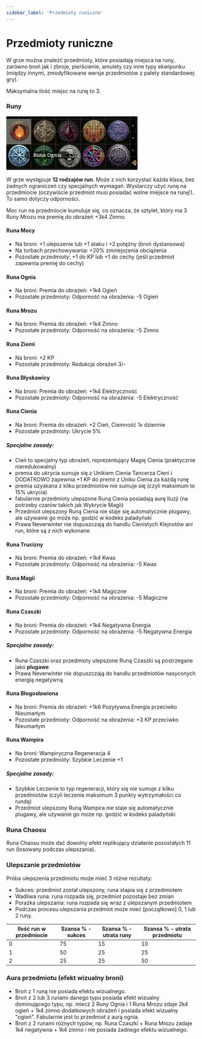 ```yaml
---
sidebar_label: 'Przedmioty runiczne'
---
```






# Przedmioty runiczne

W grze można znaleźć przedmioty, które posiadają miejsca na runy, zarówno broń jak i zbroje, pierścienie, amulety czy inne typy ekwipunku (między innymi, zmodyfikowane wersje przedmiotów z palety standardowej gry).

Maksymalna ilość miejsc na runę to 3.

### Runy

![dialog](../../static/img/wiki/wiki-runy/runy-1.png)

W grze występuje **12 rodzajów run**. Może z nich korzystać każda klasa, bez żadnych ograniczeń czy specjalnych wymagań. Wystarczy użyć runę na przedmiocie (oczywiście przedmiot musi posiadać wolne miejsce na runę!). To samo dotyczy odporności.

Moc run na przedmiocie kumuluje się, co oznacza, że sztylet, który ma 3 Runy Mrozu ma premię do obrażeń +3k4 Zimno.

#### Runa Mocy

- Na broni: +1 ulepszenie lub +1 ataku i +2 potężny (broń dystansowa)
- Na torbach przechowywania: +20% zmniejszenia obciążenia
- Pozostałe przedmioty: +1 do KP lub +1 do cechy (jeśli przedmiot zapewnia premię do cechy)

#### Runa Ognia

- Na broni: Premia do obrażeń: +1k4 Ogień
- Pozostałe przedmioty: Odporność na obrażenia: -5 Ogień

#### Runa Mrozu

- Na broni: Premia do obrażeń: +1k4 Zimno
- Pozostałe przedmioty: Odporność na obrażenia: -5 Zimno

#### Runa Ziemi

- Na broni: +2 KP
- Pozostałe przedmioty: Redukcja obrażeń 3/-

#### Runa Błyskawicy

- Na broni: Premia do obrażeń: +1k4 Elektryczność
- Pozostałe przedmioty: Odporność na obrażenia: -5 Elektryczność

#### Runa Cienia

- Na broni: Premia do obrażeń: +2 Cień, Ciemność 1x dziennie
- Pozostałe przedmioty: Ukrycie 5%

##### Specjalne zasady:

- Cień to specjalny typ obrażeń, reprezentujący Magię Cienia (praktycznie nieredukowalny)
- premia do ukrycia sumuje się z Unikiem Cienia Tancerza Cieni i DODATKOWO zapewnia +1 KP do premii z Uniku Cienia za każdą runę
- premia uzyskana z kilku przedmiotów nie sumuje się (czyli maksimum to 15% ukrycia)
- fabularnie przedmioty ulepszone Runą Cienia posiadają aurę Iluzji (na potrzeby czarów takich jak Wykrycie Magii)
- Przedmiot ulepszony Runą Cienia nie staje się automatycznie plugawy, ale używanie go może np. godzić w kodeks paladyński
- Prawa Neverwinter nie dopuszczają do handlu Cienistych Klejnotów ani run, które są z nich wykonane 

#### Runa Trucizny

- Na broni: Premia do obrażeń: +1k4 Kwas
- Pozostałe przedmioty: Odporność na obrażenia: -5 Kwas

#### Runa Magii

- Na broni: Premia do obrażeń: +1k4 Magiczne
- Pozostałe przedmioty: Odporność na obrażenia: -5 Magiczne

#### Runa Czaszki

- Na broni: Premia do obrażeń: +1k4 Negatywna Energia
- Pozostałe przedmioty: Odporność na obrażenia: -5 Negatywna Energia

##### Specjalne zasady:

- Runa Czaszki oraz przedmioty ulepszone Runą Czaszki są postrzegane jako **plugawe** 
- Prawa Neverwinter nie dopuszczają do handlu przedmiotów nasyconych energią negatywną

#### Runa Błogosławiona

- Na broni: Premia do obrażeń: +1k6 Pozytywna Energia przeciwko Nieumarłym
- Pozostałe przedmioty: Odporność na obrażenia: +3 KP przeciwko Nieumarłym

#### Runa Wampira

- Na broni: Wampiryczna Regeneracja 4
- Pozostałe przedmioty: Szybkie Leczenie +1

##### Specjalne zasady:

- Szybkie Leczenie to typ regeneracji, który się nie sumuje z kilku przedmiotów (czyli leczenie maksimum 3 punkty wytrzymałości co rundę)
- Przedmiot ulepszony Runą Wampira nie staje się automatycznie plugawy, ale używanie go może np. godzić w kodeks paladyński

### Runa Chaosu
Runa Chaosu może dać dowolny efekt replikujący działanie pozostałych 11 run (losowany podczas ulepszania).

### Ulepszanie przedmiotów

Próba ulepszenia przedmiotu może mieć 3 różne rezultaty:

- Sukces: przedmiot został ulepszony, runa stapia się z przedmiotem
- Wadliwa runa: runa rozpada się, przedmiot pozostaje bez zmian
- Porażka ulepszania: runa rozpada się wraz z ulepszanym przedmiotem
- Podczas procesu ulepszania przedmiot może mieć [początkowo] 0, 1 lub 2 runy.

| Ilość run w przedmiocie | Szansa % - sukces | Szansa % - utrata runy | Szansa % - utrata przedmiotu |
|-------------------------|-------------------|------------------------|------------------------------|
| 0                       | 75                | 15                     | 10                           |
| 1                       | 50                | 25                     | 25                           |
| 2                       | 25                | 25                     | 50                           |

### Aura przedmiotu (efekt wizualny broni)

- Broń z 1 runą nie posiada efektu wizualnego.
- Broń z 2 lub 3 runami danego typu posiada efekt wizualny dominującego typu, np. miecz 2 Runy Ognia i 1 Runa Mrozu zdaje 2k4 ogień + 1k4 zimno dodatkowych obrażeń i posiada efekt wizualny "ogień". Fabularnie jest to przedmiot z aurą ognia.
- Broń z 2 runami różnych typów, np. Runa Czaszki + Runa Mrozu zadaje 1k4 negatywna + 1k4 zimno i nie posiada żadnego efektu wizualnego.
